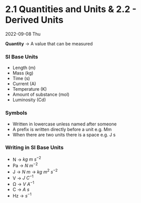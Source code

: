 # 2.1 Quantities and Units & 2.2 - Derived Units
2022-09-08 Thu

**Quantity** -> A value that can be measured

### SI Base Units
- Length (m)
- Mass (kg)
- Time (s)
- Current (A)
- Temperature (K)
- Amount of substance (mol)
- Luminosity (Cd)

### Symbols
- Written in lowercase unless named after someone
- A prefix is written directly before a unit e.g. Mm
- When there are two units there is a space e.g. J s

### Writing in SI Base Units
- N -> $kg\ m\ s^{-2}$ 
- Pa -> $N\ m^{-2}$
- J -> $N\ m$ -> $kg\ m^2\ s^{-2}$
- V -> $J\ C^{-1}$
- Ω -> $V\ A^{-1}$
- C -> $A\ s$
- Hz -> $s^{-1}$


